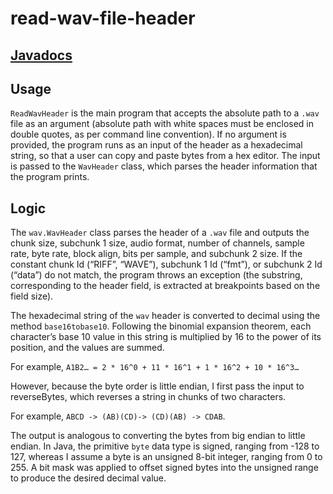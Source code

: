 # read-wav-file-header
## [Javadocs](https://jasgarcha.github.io/read-wav-file-header/)

## Usage
`ReadWavHeader` is the main program that accepts the absolute path to a `.wav` file as an argument (absolute path with white spaces must be enclosed in double quotes, as per command line convention). If no argument is provided, the program runs as an input of the header as a hexadecimal string, so that a user can copy and paste bytes from a hex editor. The input is passed to the `WavHeader` class, which parses the header information that the program prints.

## Logic
The `wav.WavHeader` class parses the header of a `.wav` file and outputs the chunk size, subchunk 1 size, audio format, number of channels, sample rate, byte rate, block align, bits per sample, and subchunk 2 size. If the constant chunk Id (“RIFF”, “WAVE”), subchunk 1 Id (“fmt”), or subchunk 2 Id (“data”) do not match, the program throws an exception (the substring, corresponding to the header field, is extracted at breakpoints based on the field size).

The hexadecimal string of the `wav` header is converted to decimal using the method `base16tobase10`. Following the binomial expansion theorem, each character’s base 10 value in this string is multiplied by 16 to the power of its position, and the values are summed.

For example, `A1B2… = 2 * 16^0 + 11 * 16^1 + 1 * 16^2 + 10 * 16^3…`

However, because the byte order is little endian, I first pass the input to reverseBytes, which reverses a string in chunks of two characters.

For example, `ABCD -> (AB)(CD)-> (CD)(AB) -> CDAB`.

The output is analogous to converting the bytes from big endian to little endian. In Java, the primitive `byte` data type is signed, ranging from -128 to 127, whereas I assume a byte is an unsigned 8-bit integer, ranging from 0 to 255. A bit mask was applied to offset signed bytes into the unsigned range to produce the desired decimal value.